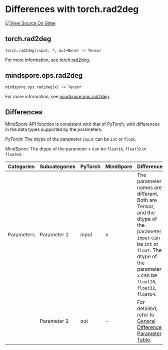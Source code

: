 # Differences with torch.rad2deg

[![View Source On Gitee](https://mindspore-website.obs.cn-north-4.myhuaweicloud.com/website-images/r2.1/resource/_static/logo_source_en.png)](https://gitee.com/mindspore/docs/blob/r2.1/docs/mindspore/source_en/note/api_mapping/pytorch_diff/rad2deg.md)

## torch.rad2deg

```text
torch.rad2deg(input, *, out=None) -> Tensor
```

For more information, see [torch.rad2deg](https://pytorch.org/docs/1.8.1/generated/torch.rad2deg.html).

## mindspore.ops.rad2deg

```text
mindspore.ops.rad2deg(x) -> Tensor
```

For more information, see [mindspore.ops.rad2deg](https://www.mindspore.cn/docs/en/r2.1/api_python/ops/mindspore.ops.rad2deg.html).

## Differences

MindSpore API function is consistent with that of PyTorch, with differences in the data types supported by the parameters.

PyTorch: The dtype of the parameter `input` can be ``int`` or ``float``.

MindSpore: The dtype of the parameter `x` can be ``float16``, ``float32`` or ``float64``.

| Categories | Subcategories |PyTorch | MindSpore | Difference |
| --- | ---   | ---   | ---        |---  |
| Parameters | Parameter 1 | input | x | The parameter names are different. Both are Tensor, and the dtype of the parameter `input` can be ``int`` or ``float``. The dtype of the parameter `x` can be ``float16``, ``float32``, ``float64``.|
|      | Parameter 2 | out | - | For detailed, refer to [General Difference Parameter Table](https://www.mindspore.cn/docs/en/r2.1/note/api_mapping/pytorch_api_mapping.html#general-difference-parameter-table). |
